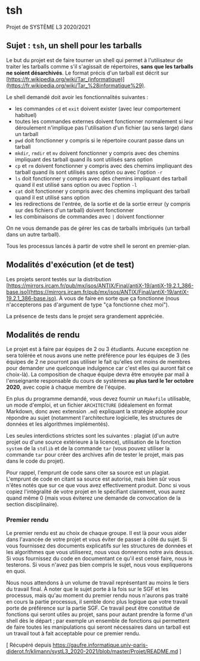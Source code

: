 # tsh

Projet de SYSTÈME L3 2020/2021

## Sujet : `tsh`, un shell pour les tarballs

Le but du projet est de faire tourner un shell qui permet à
l'utilisateur de traiter les tarballs comme s'il s'agissait de
répertoires, **sans que les tarballs ne soient désarchivés**. Le
format précis d'un tarball est décrit sur
[https://fr.wikipedia.org/wiki/Tar_(informatique)](https://fr.wikipedia.org/wiki/Tar_%28informatique%29).

Le shell demandé doit avoir les fonctionnalités suivantes :

* les commandes `cd` et `exit` doivent exister (avec leur comportement habituel)
* toutes les commandes externes doivent fonctionner normalement si leur déroulement n'implique pas l'utilisation d'un fichier (au sens large) dans un tarball
* `pwd` doit fonctionner y compris si le répertoire courant passe dans un tarball
* `mkdir`, `rmdir` et `mv` doivent fonctionner y compris avec des chemins impliquant des tarball quand ils sont utilisés sans option
* `cp` et `rm` doivent fonctionner y compris avec des chemins impliquant des tarball quand ils sont utilisés sans option ou avec l'option `-r`
* `ls` doit fonctionner y compris avec des chemins impliquant des tarball quand il est utilisé sans option ou avec l'option `-l`
* `cat` doit fonctionner y compris avec des chemins impliquant des tarball quand il est utilisé sans option
* les redirections de l'entrée, de la sortie et de la sortie erreur (y
  compris sur des fichiers d'un tarball) doivent fonctionner
* les combinaisons de commandes avec `|` doivent fonctionner

On ne vous demande pas de gérer les cas de tarballs imbriqués (un tarball dans un autre tarball).

Tous les processus lancés à partir de votre shell le seront en premier-plan.

## Modalités d'exécution (et de test)

Les projets seront testés sur la distribution [https://mirrors.ircam.fr/pub/mx/isos/ANTIX/Final/antiX-19/antiX-19.2.1_386-base.iso](https://mirrors.ircam.fr/pub/mx/isos/ANTIX/Final/antiX-19/antiX-19.2.1_386-base.iso). À vous de faire en sorte que ça fonctionne (nous n'accepterons pas d'argument de type "ça fonctionne chez moi").

La présence de tests dans le projet sera grandement appréciée.

## Modalités de rendu

Le projet est à faire par équipes de 2 ou 3 étudiants. Aucune exception ne sera
tolérée et nous avons une nette préférence pour les équipes de 3 (les équipes de 2 ne pourront pas utiliser le fait qu'elles ont moins de membres pour demander une quelconque indulgence car c'est elles qui auront fait ce choix-là). La composition de
chaque équipe devra être envoyée par mail à l'enseignante responsable
du cours de systèmes **au plus tard le 1er octobre 2020**, avec copie à
chaque membre de l'équipe.


En plus du programme demandé, vous devez fournir un `Makefile` utilisable, un
mode d'emploi, et un fichier `ARCHITECTURE` (idéalement en format Markdown,
donc avec extension `.md`) expliquant la stratégie adoptée pour répondre au
sujet (notamment l'architecture logicielle, les structures de
données et les algorithmes implémentés).

Les seules interdictions strictes sont les suivantes : plagiat (d'un
autre projet ou d'une source extérieure à la licence), utilisation de
la fonction `system` de la `stdlib` et de la commande `tar` (vous
pouvez utiliser la commande `tar` pour créer des archives afin de
tester le projet, mais pas dans le code du projet).

Pour rappel, l'emprunt de code sans citer sa source est un
plagiat. L'emprunt de code en citant sa source est autorisé, mais bien
sûr vous n'êtes notés que sur ce que vous avez effectivement produit.
Donc si vous copiez l'intégralité de votre projet en le spécifiant
clairement, vous aurez quand même 0 (mais vous éviterez une demande de
convocation de la section disciplinaire).


### Premier rendu
Le premier rendu est au choix de chaque groupe. Il est là pour vous
aider dans l'avancée de votre projet et vous éviter de passer à côté du
sujet. Si vous fournissez des documents explicatifs sur les structures
de données et les algorithmes que vous utiliserez, nous vous donnerons
notre avis dessus. Si vous fournissez du code en documentant ce qu'il
est censé faire, nous le testerons. Si vous n'avez pas bien compris le
sujet, nous vous expliquerons en quoi.

Nous nous attendons à un volume de travail représentant au moins le
tiers du travail final. À noter que le sujet porte à la fois sur le
SGF et les processus, mais qu'au moment du premier rendu nous n'aurons
pas traité en cours la partie processus, il semble donc plus logique
que votre travail porte de préférence sur la partie SGF. Ce travail
peut être constitué de fonctions qui seront utiles au projet, sans
pour autant prendre la forme d'un shell dès le départ ; par exemple un
ensemble de fonctions qui permettent de faire toutes les manipulations
qui seront nécessaires dans un tarball est un travail tout à fait
acceptable pour ce premier rendu.





[ Récupéré depuis https://gaufre.informatique.univ-paris-diderot.fr/klimann/systL3_2020-2021/blob/master/Projet/README.md ]